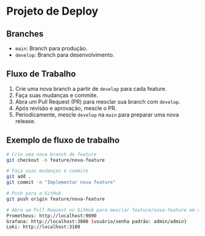 # Projeto de Deploy

## Branches
- `main`: Branch para produção.
- `develop`: Branch para desenvolvimento.

## Fluxo de Trabalho
1. Crie uma nova branch a partir de `develop` para cada feature.
2. Faça suas mudanças e commite.
3. Abra um Pull Request (PR) para mesclar sua branch com `develop`.
4. Após revisão e aprovação, mescle o PR.
5. Periodicamente, mescle `develop` na `main` para preparar uma nova release.

## Exemplo de fluxo de trabalho
```sh
# Crie uma nova branch de feature
git checkout -b feature/nova-feature

# Faça suas mudanças e commite
git add .
git commit -m "Implementar nova feature"

# Push para o GitHub
git push origin feature/nova-feature

# Abra um Pull Request no GitHub para mesclar feature/nova-feature em develop
Prometheus: http://localhost:9090
Grafana: http://localhost:3000 (usuário/senha padrão: admin/admin)
Loki: http://localhost:3100
